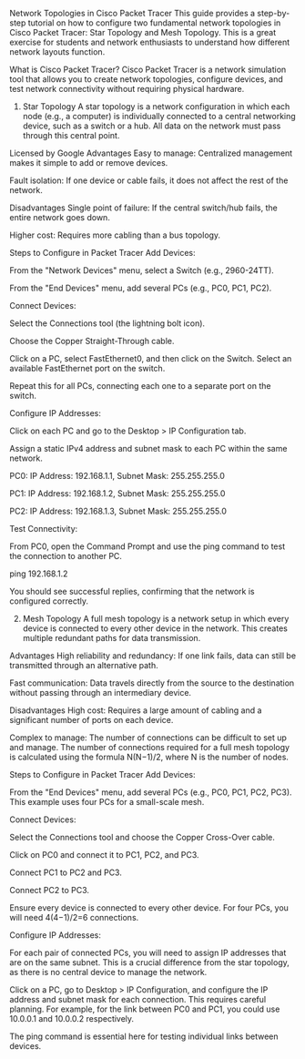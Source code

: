 Network Topologies in Cisco Packet Tracer
This guide provides a step-by-step tutorial on how to configure two fundamental network topologies in Cisco Packet Tracer: Star Topology and Mesh Topology. This is a great exercise for students and network enthusiasts to understand how different network layouts function.

What is Cisco Packet Tracer?
Cisco Packet Tracer is a network simulation tool that allows you to create network topologies, configure devices, and test network connectivity without requiring physical hardware.

1. Star Topology
A star topology is a network configuration in which each node (e.g., a computer) is individually connected to a central networking device, such as a switch or a hub. All data on the network must pass through this central point.


Licensed by Google
Advantages
Easy to manage: Centralized management makes it simple to add or remove devices.

Fault isolation: If one device or cable fails, it does not affect the rest of the network.

Disadvantages
Single point of failure: If the central switch/hub fails, the entire network goes down.

Higher cost: Requires more cabling than a bus topology.

Steps to Configure in Packet Tracer
Add Devices:

From the "Network Devices" menu, select a Switch (e.g., 2960-24TT).

From the "End Devices" menu, add several PCs (e.g., PC0, PC1, PC2).

Connect Devices:

Select the Connections tool (the lightning bolt icon).

Choose the Copper Straight-Through cable.

Click on a PC, select FastEthernet0, and then click on the Switch. Select an available FastEthernet port on the switch.

Repeat this for all PCs, connecting each one to a separate port on the switch.

Configure IP Addresses:

Click on each PC and go to the Desktop > IP Configuration tab.

Assign a static IPv4 address and subnet mask to each PC within the same network.

PC0: IP Address: 192.168.1.1, Subnet Mask: 255.255.255.0

PC1: IP Address: 192.168.1.2, Subnet Mask: 255.255.255.0

PC2: IP Address: 192.168.1.3, Subnet Mask: 255.255.255.0

Test Connectivity:

From PC0, open the Command Prompt and use the ping command to test the connection to another PC.

ping 192.168.1.2

You should see successful replies, confirming that the network is configured correctly.

2. Mesh Topology
A full mesh topology is a network setup in which every device is connected to every other device in the network. This creates multiple redundant paths for data transmission.

Advantages
High reliability and redundancy: If one link fails, data can still be transmitted through an alternative path.

Fast communication: Data travels directly from the source to the destination without passing through an intermediary device.

Disadvantages
High cost: Requires a large amount of cabling and a significant number of ports on each device.

Complex to manage: The number of connections can be difficult to set up and manage. The number of connections required for a full mesh topology is calculated using the formula N(N−1)/2, where N is the number of nodes.

Steps to Configure in Packet Tracer
Add Devices:

From the "End Devices" menu, add several PCs (e.g., PC0, PC1, PC2, PC3). This example uses four PCs for a small-scale mesh.

Connect Devices:

Select the Connections tool and choose the Copper Cross-Over cable.

Click on PC0 and connect it to PC1, PC2, and PC3.

Connect PC1 to PC2 and PC3.

Connect PC2 to PC3.

Ensure every device is connected to every other device. For four PCs, you will need 4(4−1)/2=6 connections.

Configure IP Addresses:

For each pair of connected PCs, you will need to assign IP addresses that are on the same subnet. This is a crucial difference from the star topology, as there is no central device to manage the network.

Click on a PC, go to Desktop > IP Configuration, and configure the IP address and subnet mask for each connection. This requires careful planning. For example, for the link between PC0 and PC1, you could use 10.0.0.1 and 10.0.0.2 respectively.

The ping command is essential here for testing individual links between devices.
